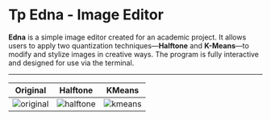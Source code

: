 # Tp Edna - Image Editor

**Edna** is a simple image editor created for an academic project. It allows users to apply two quantization techniques—**Halftone** and **K-Means**—to modify and stylize images in creative ways. The program is fully interactive and designed for use via the terminal.

---

**Original** | **Halftone** | **KMeans**
:--:|:--:|:--:
![original](https://udesa-pc.github.io/tps/tp2/img/soccer.bmp) | ![halftone](https://udesa-pc.github.io/tps/tp2/img/soccer_halftone.png) | ![kmeans](https://udesa-pc.github.io/tps/tp2/img/soccer_kmeans.png)
